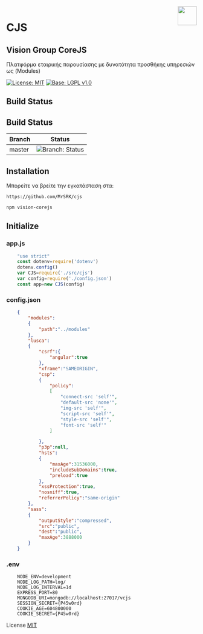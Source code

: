 <img src="https://www.visionadv.gr/images/logo-new.png" align="right"  height="50"/>

# CJS
## Vision Group CoreJS

Πλατφόρμα εταιρικής παρουσίασης με δυνατότητα προσθήκης υπηρεσιών ως (Modules)

[![License: MIT](https://img.shields.io/badge/License-MIT-blue.svg)](https://github.com/MrSRK/cjs/blob/master/readme.md) [![Base: LGPL v1.0](https://img.shields.io/badge/Author-Vision%20Web-red.svg)](https://web.visionadv.gr)

## Build Status
## Build Status
| Branch | Status |
|--------|------------|
| master | ![Branch: Status](https://img.shields.io/badge/Status-await-yellow.svg)
## Installation
Μπορείτε να βρείτε την εγκατάσταση στα:
```git
https://github.com/MrSRK/cjs
```
```bash
npm vision-corejs
```
## Initialize
### app.js
```javascript
    "use strict"
    const dotenv=require('dotenv')
    dotenv.config()
    var CJS=require('./src/cjs')
    var config=require('./config.json')
    const app=new CJS(config)
```
### config.json
```json
    {
        "modules":
        {
            "path":"../modules"
        },
        "lusca":
        {
            "csrf":{
                "angular":true
            },
            "xframe":"SAMEORIGIN",
            "csp":
            {
                "policy":
                [
                    "connect-src 'self'",
                    "default-src 'none'",
                    "img-src 'self'",
                    "script-src 'self'",
                    "style-src 'self'",
                    "font-src 'self'"
                ]

            },
            "p3p":null,
            "hsts":
            {
                "maxAge":31536000,
                "includeSubDomains":true,
                "preload":true
            },
            "xssProtection":true,
            "nosniff":true,
            "referrerPolicy":"same-origin"
        },
        "sass":
        {
            "outputStyle":"compressed",
            "src":"public",
            "dest":"public",
            "maxAge":3888000
        }
    }
```
### .env
```env
    NODE_ENV=development
    NODE_LOG_PATH=log/
    NODE_LOG_INTERVAL=1d
    EXPRESS_PORT=80
    MONGODB_URI=mongodb://localhost:27017/vcjs
    SESSION_SECRET={P45w0rd}
    COOKIE_AGE=604800000
    COOKIE_SECRET={P45w0rd}
```

License
[MIT](https://github.com/MrSRK/cjs/blob/master/license)